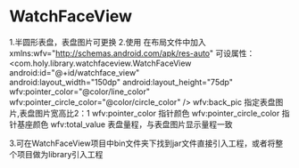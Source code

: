 # WatchFaceView
1.半圆形表盘，表盘图片可更换
2.使用 在布局文件中加入 xmlns:wfv="http://schemas.android.com/apk/res-auto"
       可设属性：  <com.holy.library.watchfaceview.WatchFaceView
                      android:id="@+id/watchface_view"      
                      android:layout_width="150dp"
                      android:layout_height="75dp"
                      wfv:pointer_color="@color/line_color"
                      wfv:pointer_circle_color="@color/circle_color"
                      />
        wfv:back_pic 指定表盘图片,表盘图片宽高比2：1
        wfv:pointer_color 指针颜色
        wfv:pointer_circle_color  指针基座颜色
        wfv:total_value  表盘量程，与表盘图片显示量程一致

3.可在WatchFaceView项目中bin文件夹下找到jar文件直接引入工程，或者将整个项目做为library引入工程
